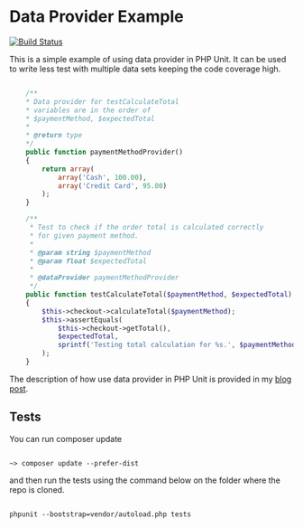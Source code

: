 # Data Provider Example

[![Build Status](https://api.travis-ci.org/geshan/dataprovider-example.png)](https://travis-ci.org/geshan/dataprovider-example)

This is a simple example of using data provider in PHP Unit. It can be used to
write less test with multiple data sets keeping the code coverage high.

```php

    /**
    * Data provider for testCalculateTotal
    * variables are in the order of
    * $paymentMethod, $expectedTotal
    * 
    * @return type
    */
    public function paymentMethodProvider()
    {
        return array(
            array('Cash', 100.00),
            array('Credit Card', 95.00)
        );
    }

    /**
     * Test to check if the order total is calculated correctly
     * for given payment method.
     * 
     * @param string $paymentMethod
     * @param float $expectedTotal
     * 
     * @dataProvider paymentMethodProvider
     */
    public function testCalculateTotal($paymentMethod, $expectedTotal)
    {
        $this->checkout->calculateTotal($paymentMethod);
        $this->assertEquals(
            $this->checkout->getTotal(), 
            $expectedTotal,
            sprintf('Testing total calculation for %s.', $paymentMethod)
        );
    }

```

The description of how use data provider in PHP Unit is provided in my 
[blog post](geshan.blogspot.com/2014/02/using-phpunit-data-provider-for-less.html).


## Tests

You can run composer update

```

~> composer update --prefer-dist

```

and then run the tests using the command below on the folder where the repo is 
cloned.

```

phpunit --bootstrap=vendor/autoload.php tests


```